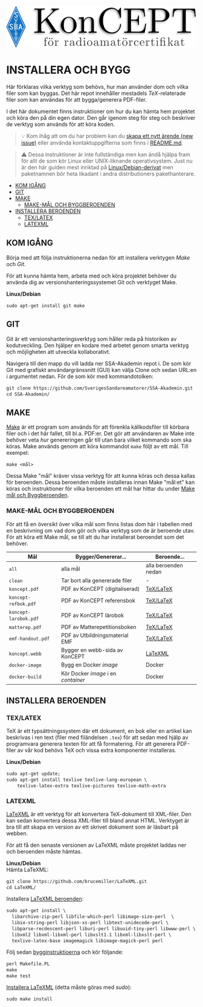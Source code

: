 ![KonCEPT för radioamatörcertifikat](koncept.png)

INSTALLERA OCH BYGG
===================

Här förklaras vilka verktyg som behövs, hur man använder dom och
vilka filer som kan byggas. Det här repot innehåller mestadels
*TeX*-relaterade filer som kan användas för att bygga/generera
PDF-filer.

I det här dokumentet finns instruktioner om hur du kan hämta hem
projektet och köra den på din egen dator. Den går igenom steg för
steg och beskriver de verktyg som används för att köra koden.

> :bulb: Kom ihåg att om du har
problem kan du [skapa ett nytt ärende (new
issue)](https://github.com/SverigesSandareamatorer/SSA-Akademin/issues)
eller använda kontaktuppgifterna som finns i [README.md](README.md).

> :warning: Dessa instruktioner är inte fullständiga men kan
ändå hjälpa fram för allt de som kör Linux eller UNIX-liknande
operativsystem. Just nu är den här guiden mest inriktad på
[Linux/Debian-derivat](https://www.debian.org/misc/children-distros)
men paketnamnen bör heta likadant i andra distributioners pakethanterare.


-   [KOM IGÅNG](#kom-igÅng)
-   [GIT](#git)
-   [MAKE](#make)
    -   [MAKE-MÅL OCH BYGGBEROENDEN](#make-mÅl-och-byggberoenden)
-   [INSTALLERA BEROENDEN](#installera-beroenden)
    -   [TEX/LATEX](#texlatex)
    -   [LATEXML](#latexml)

KOM IGÅNG
---------

Börja med att följa instruktionerna nedan för att installera verktygen
*Make* och *Git*.

För att kunna hämta hem, arbeta med och köra projektet behöver du
använda dig av versionshanteringssystemet Git och verktyget Make.

**Linux/Debian**

    sudo apt-get install git make

GIT
---

Git är ett versionshanteringsverktyg som håller reda på historiken av
kodutveckling. Den hjälper en kodare med arbetet genom smarta verktyg
och möjligheten att utveckla kollaborativt.

Navigera till den mapp du vill ladda ner SSA-Akademin repot i. De som
kör Git med grafiskt användargränssnitt (GUI) kan välja Clone och
sedan URL:en i argumentet nedan. För de som kör med kommandotolken:

    git clone https://github.com/SverigesSandareamatorer/SSA-Akademin.git
    cd SSA-Akademin/

MAKE
----

[Make](https://www.gnu.org/software/make/) är ett program som används
för att förenkla källkodsfiler till körbara filer och i det här
fallet, till bl.a. PDF:er. Det gör att användaren av Make inte behöver
veta *hur* genereringen går till utan bara vilket kommando som ska
köras. Make används genom att köra kommandot `make` följt av ett
mål. Till exempel:

    make <mål>

Dessa Make "mål" kräver vissa verktyg för att kunna köras och dessa
kallas för beroenden. Dessa beroenden måste installeras innan Make
"mål:et" kan köras och instruktioner för vilka beroenden ett mål
har hittar du under [Make mål och Byggberoenden](#make-mÅl-och-byggberoenden).

### MAKE-MÅL OCH BYGGBEROENDEN

För att få en översikt över vilka mål som finns listas dom här i
tabellen med en beskrivning om vad dom gör och vilka verktyg som de är 
beroende utav. För att köra ett Make mål, se till att du
har installerat beroendet som det behöver.

| Mål                 | Bygger/Genererar...               | Beroende...          |
|---------------------|-----------------------------------|----------------------|
|`all`                |alla mål                           |alla beroenden nedan  |
|`clean`              |Tar bort alla genererade filer     |-                     |
|`koncept.pdf`        |PDF av KonCEPT (digitaliserad)     |[TeX/LaTeX](#texlatex)|
|`koncept-refbok.pdf` |PDF av KonCEPT referensbok         |[TeX/LaTeX](#texlatex)|
|`koncept-larobok.pdf`|PDF av KonCEPT lärobok             |[TeX/LaTeX](#texlatex)|
|`matterep.pdf`       |PDF av Matterepetitionsboken       |[TeX/LaTeX](#texlatex)|
|`emf-handout.pdf`    |PDF av Utbildningsmaterial EMF     |[TeX/LaTeX](#texlatex)|
|`koncept.webb`       |Bygger en webb-sida av KonCEPT     |[LaTeXML](#latexml)   |
|`docker-image`       |Bygg en Docker *image*             |Docker                |
|`docker-build`       |Kör Docker *image* i en *container*|Docker                |

INSTALLERA BEROENDEN
--------------------

### TEX/LATEX

TeX är ett typsättningssystem där ett dokument, en bok eller en artikel
kan beskrivas i ren text (filer med filändelsen `.tex`) för att sedan
med hjälp av programvara generera texten för att få formatering. För att
generera PDF-filer av vår kod behövs TeX och vissa extra komponenter
installeras.

**Linux/Debian**

    sudo apt-get update; 
    sudo apt-get install texlive texlive-lang-european \
        texlive-latex-extra texlive-pictures texlive-math-extra

### LATEXML

[LaTeXML](http://dlmf.nist.gov/LaTeXML/) är ett verktyg för att konvertera TeX-dokument till
XML-filer. Den kan sedan konvertera dessa XML-filer till bland annat
HTML. Verktyget är bra till att skapa en version av ett skrivet dokument
som är läsbart på webben.

För att få den senaste versionen av LaTeXML måste projektet laddas
ner och beroenden måste hämtas.

**Linux/Debian**  
Hämta LaTeXML:

    git clone https://github.com/brucemiller/LaTeXML.git
    cd LaTeXML/

Installera [LaTeXML
beroenden](http://dlmf.nist.gov/LaTeXML/get.html#SS2.SSS0.Px2):

    sudo apt-get install \
      libarchive-zip-perl libfile-which-perl libimage-size-perl  \
      libio-string-perl libjson-xs-perl libtext-unidecode-perl \
      libparse-recdescent-perl liburi-perl libuuid-tiny-perl libwww-perl \
      libxml2 libxml-libxml-perl libxslt1.1 libxml-libxslt-perl \
      texlive-latex-base imagemagick libimage-magick-perl perl

Följ sedan
[bygginstruktioerna](http://dlmf.nist.gov/LaTeXML/get.html#SS6.SSS0.Px2)
och kör följande:

    perl Makefile.PL
    make
    make test

[Installera LaTeXML](http://dlmf.nist.gov/LaTeXML/get.html#SS6.SSS0.Px3)
(detta måste göras med *sudo*):

    sudo make install

